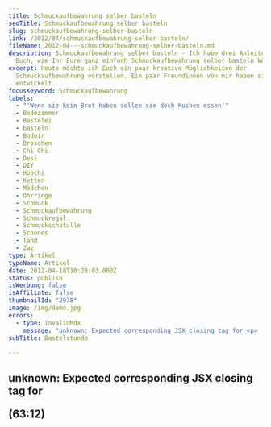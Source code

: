 ```yaml
---
title: Schmuckaufbewahrung selber basteln
seoTitle: Schmuckaufbewahrung selber basteln
slug: schmuckaufbewahrung-selber-basteln
link: /2012/04/schmuckaufbewahrung-selber-basteln/
fileName: 2012-04---schmuckaufbewahrung-selber-basteln.md
description: Schmuckaufbewahrung selber basteln - Ich habe drei Anleitungen für
  Euch, wie Ihr Eure ganz einfach Schmuckaufbewahrung selber basteln könnt.
excerpt: Heute möchte ich Euch ein paar kreative Möglichkeiten der
  Schmuckaufbewahrung vorstellen. Ein paar Freundinnen von mir haben sie
  entwickelt.
focusKeyword: Schmuckaufbewahrung
labels:
  - "'Wenn sie kein Brot haben sollen sie doch Kuchen essen'"
  - Badezimmer
  - Bastelei
  - basteln
  - Bodoir
  - Broschen
  - Chi Chi
  - Desi
  - DIY
  - Hoochi
  - Ketten
  - Mädchen
  - Ohrringe
  - Schmuck
  - Schmuckaufbewahrung
  - Schmuckregal
  - Schmuckschatulle
  - Schönes
  - Tand
  - Zaz
type: Artikel
typeName: Artikel
date: 2012-04-18T10:28:03.000Z
status: publish
isWerbung: false
isAffiliate: false
thumbnailId: "2978"
image: /img/demo.jpg
errors:
  - type: invalidMdx
    message: "unknown: Expected corresponding JSX closing tag for <p> (63:12)"
subTitle: Bastelstunde
  
---
```


## unknown: Expected corresponding JSX closing tag for <p> (63:12)

<!--
![Foto: cardamonchai 3/2012](https://cardamonchai.files.wordpress.com/2012/04/img_8927.jpeg "Schmuckaufbewahrung selber basteln")

**Heute widme ich mich mal einem ganz neuen Thema: Der Bastelei.**

Vor Kurzem kam ich mit zwei Freundinnen über ein Soziales Netzwerk ins Gespräch
über ein Luxusproblem: Wo bringe ich meinen **Modeschmuck** unter? Am besten so,
dass ich ihn immer sehen und nicht jedes Mal lange graben muss, oder gar
vergesse, dass das ein oder andere Teil existiert, weil es irgendwo ganz unten
in einem Kistchen liegt?

## 3 Lösungen

Eine der beiden, [Hoochi](https://hoochi1107.wordpress.com/) hatte ein Foto
ihrer Lösung gepostet, was Desi und mich natürlich dazu anregte, ihr auch von
unseren "Schmuckvariationen" zu berichten.

Fotos waren schnell geschossen, die Idee für einen Blogeintrag liegt auf der
Hand.

Kommen wir zuerst zu [Hoochis](https://hoochi1107.wordpress.com/) Lösung: Ein
einfacher Hasendraht ziert nun ihr **Badezimmer** , der sich nach und nach mit
Ohrringen, Haarreifen, Ketten und vielen weiteren herrlichen kleinen
Unnötigkeiten füllt. Eine sehr edel anmutende Lösung, wie ich finde, die rein
gar nichts von einem Hasenstall hat:

![Foto: Hoochi 4/2012 | full](https://cardamonchai.files.wordpress.com/2012/04/sandras-schmuck2.jpg "Foto: Hoochi 4/2012")

Als nächstes folgt ein Bild von Desis Kreativlösung: Sie hat Schwämmholz
gesammelt und es mit kleinen Bildernägeln versehen, an denen sie ihre Schätze
aufgehängt hat:

![Foto: Desi 4/2012 | full](https://cardamonchai.files.wordpress.com/2012/04/desis-schmuck1.jpg "Foto: Desi 4/2012")

Zuletzt noch zu meiner Variante der Schmuckaufbewahrung: Als ich vor einiger
Zeit noch gekellnert habe, habe ich Champagnerkorken gesammelt, die ich dann mit
einer Laubsäge in Scheiben geschnitten und auf einen Bilderrahmen geklebt habe.
In diese Platte lassen sich nun schön alle Ohrringe und Broschen pieksen, für
alles andere suche ich allerdings im Moment noch eine perfekte Lösung.

![Foto cardamonchai 4/2012 | full](https://cardamonchai.files.wordpress.com/2012/04/img_9236.jpg "Foto cardamonchai 4/2012")

Was gibt es sonst noch für Aufbewahrungsmöglichkeiten? Habt ihr Tipps? Habt ihr
vielleicht noch was viel tolleres gebaut? Ich freue mich auf jeden Fall auf
Fotos, die ich gerne nachträglich in diesem Artikel posten werde, genau so
natürlich über Kommentare mit "Montageanleitungen".

_ **Song des Tages** _ **Zaz - Ton Rêve**

[youtube=http://www.youtube.com/watch?v=1S3TyzpzQP8&amp;feature=related]

## Nachtrag am 26.04.2012

Hier ist, sie, die heiß ersehnte **Bastelanleitung** für Hoochis
"Schmuckhängedings". Viel Spaß beim Lesen und beim Nachbasteln!

<blockquote>"Und nun meine Damen, die Bastelanleitung. Ich gehe von den Materialangaben meines Dingens aus.

Hasendraht 2 Dübel 2 Haken Zange Bohrmaschine Bohrer

Hasendraht ausrollen und gerade biegen. Am besten man stellt schwere Gegenstände
darauf, dann geht es besser. Je nach Größe des gewünschten Schmuckhängedings
dann den Hasendraht abzwicken. Ich habe 2 Bahnen genommen. Danach die 2 Bahnen
miteinander befestigen. das habe ich gemacht, indem ich die einzelne Drähte bei
beiden Bahnen, die Hochkant verlaufen, abgezwickt habe. Außerdem sollte man noch
die wagrechten Drähte abzwicken. Also bei Bahn Nummer 1 jeden 1., 3., 5., usw.
und bei Bahn Nummer 2 jeden 2., 4., 6.

Anschließend habe ich beide Bahnen nebeneinander gelegt und die Drähte, die nun
wegstehen um die andere Bahn herum umgebogen. Somit hatte ich nun einen großen
Hasendraht.

Dann habe ich in der Mitte ein Loch heraus gezwickt und oben des Loches dann
wieder Drähte abgezwickt und nach oben gebogen (um Ketten und Haarbänder hin
hängen zu können). Dasselbe habe ich am unteren Rand des Drahtes auch gemacht,
um dann Armreifen, Uhren etc. hin hängen zu können. Allerdings muss man beim
Hochbiegen der Drähte aufpassen, denn sie brechen leicht ab. Löcher in die Decke
bohren, Dübel rein, Haken rein und Schmuckhängedings in die Haken einhängen.
FERTIG!!!"</blockquote>

-->

  